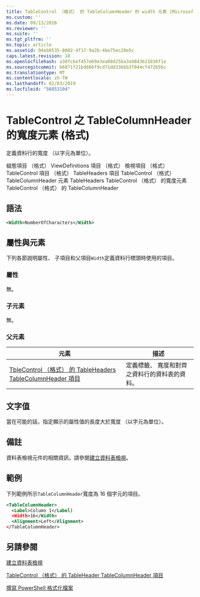 ```yaml
---
title: TableControl （格式） 的 TableColumnHeader 的 width 元素 |Microsoft Docs
ms.custom: ''
ms.date: 09/13/2016
ms.reviewer: ''
ms.suite: ''
ms.tgt_pltfrm: ''
ms.topic: article
ms.assetid: 94eb0535-8002-4f17-9a2b-4be75ec20e5c
caps.latest.revision: 18
ms.openlocfilehash: a38fcbef457e69e3ea08d25ba3a9843621036f1e
ms.sourcegitcommit: b6871f21bd666f9cd71dd336bb3f844cf472b56c
ms.translationtype: MT
ms.contentlocale: zh-TW
ms.lasthandoff: 02/03/2019
ms.locfileid: "56853104"
---
```

# <a name="width-element-for-tablecolumnheader-for-tablecontrol-format"></a>TableControl 之 TableColumnHeader 的寬度元素 (格式)

定義資料行的寬度 （以字元為單位）。

組態項目 （格式） ViewDefinitions 項目 （格式） 檢視項目 （格式） TableControl 項目 （格式） TableHeaders 項目 TableControl （格式） TableColumnHeader 元素 TableHeaders TableControl （格式） 的寬度元素TableControl （格式） 的 TableColumnHeader

## <a name="syntax"></a>語法

```xml
<Width>NumberOfCharacters</Width>
```

## <a name="attributes-and-elements"></a>屬性與元素

下列各節說明屬性、 子項目和父項目`Width`定義資料行標頭時使用的項目。

### <a name="attributes"></a>屬性

無。

### <a name="child-elements"></a>子元素

無。

### <a name="parent-elements"></a>父元素

|元素|描述|
|-------------|-----------------|
|[TbleControl （格式） 的 TableHeaders TableColumnHeader 項目](./tablecolumnheader-element-format.md)|定義標籤、 寬度和對齊之資料行的資料表的資料。|

## <a name="text-value"></a>文字值

當在可能的話，指定顯示的屬性值的長度大於寬度 （以字元為單位）。

## <a name="remarks"></a>備註

資料表檢視元件的相關資訊，請參閱[建立資料表檢視](./creating-a-table-view.md)。

## <a name="example"></a>範例

下列範例所示`TableColumnHeader`寬度為 16 個字元的項目。

```xml
<TableColumnHeader>
  <Label>Column 1</Label)
  <Width>16</Width>
  <Alignment>Left</Alignment>
</TableColumnHeader>
```

## <a name="see-also"></a>另請參閱

[建立資料表檢視](./creating-a-table-view.md)

[TableControl （格式） 的 TableHeader TableColumnHeader 項目](./tablecolumnheader-element-format.md)

[撰寫 PowerShell 格式化檔案](./writing-a-powershell-formatting-file.md)
